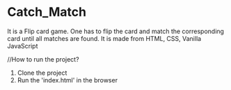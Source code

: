 # Catch_Match
 It is a Flip card game. One has to flip the card and match the corresponding card until all matches are found. It is made from HTML, CSS, Vanilla JavaScript
 
 //How to run the project?
 1. Clone the project
 2. Run the 'index.html' in the browser
